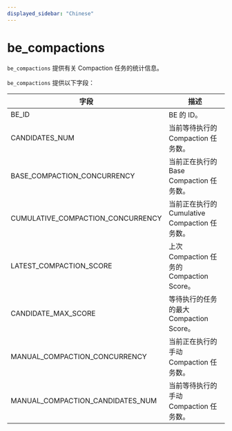 ```yaml
---
displayed_sidebar: "Chinese"
---
```


# be_compactions

`be_compactions` 提供有关 Compaction 任务的统计信息。

`be_compactions` 提供以下字段：

| **字段**                          | **描述**                                      |
| --------------------------------- | --------------------------------------------- |
| BE_ID                             | BE 的 ID。                                    |
| CANDIDATES_NUM                    | 当前等待执行的 Compaction 任务数。            |
| BASE_COMPACTION_CONCURRENCY       | 当前正在执行的 Base Compaction 任务数。       |
| CUMULATIVE_COMPACTION_CONCURRENCY | 当前正在执行的 Cumulative Compaction 任务数。 |
| LATEST_COMPACTION_SCORE           | 上次 Compaction 任务的 Compaction Score。     |
| CANDIDATE_MAX_SCORE               | 等待执行的任务的最大 Compaction Score。       |
| MANUAL_COMPACTION_CONCURRENCY     | 当前正在执行的手动 Compaction 任务数。        |
| MANUAL_COMPACTION_CANDIDATES_NUM  | 当前等待执行的手动 Compaction 任务数。        |
